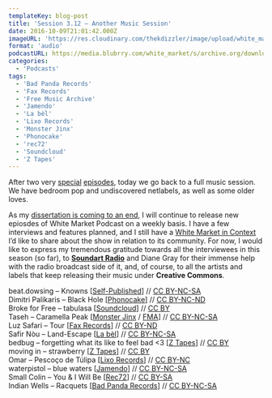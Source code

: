 ```yaml
---
templateKey: blog-post
title: 'Session 3.12 – Another Music Session'
date: 2016-10-09T21:01:42.000Z
imageURL: 'https://res.cloudinary.com/thekdizzler/image/upload/white_market/CC-0-RecordNeedle-1.jpg'
format: 'audio'
podcastURL: https://media.blubrry.com/white_market/s/archive.org/download/WhiteMarket20161009Session312/WhiteMarket-20161009-Session312.mp3
categories:
  - 'Podcasts'
tags:
  - 'Bad Panda Records'
  - 'Fax Records'
  - 'Free Music Archive'
  - 'Jamendo'
  - 'La bèl'
  - 'Lixo Records'
  - 'Monster Jinx'
  - 'Phonocake'
  - 'rec72'
  - 'Soundcloud'
  - 'Z Tapes'
---
```


After two very [special](http://www.whitemarketpodcast.co.uk/podcasts/2016/09/25/session-3-10-need-free-music-archive/) [episodes](http://www.whitemarketpodcast.co.uk/podcasts/2016/10/02/session-3-11-experimentalism-pilot-eleven/), today we go back to a full music session. We have bedroom pop and undiscovered netlabels, as well as some older loves.

As my [dissertation is coming to an end](http://www.whitemarketpodcast.co.uk/blog/2016/07/06/white-market-becomes-syndication-platform/), I will continue to release new epiosdes of White Market Podcast on a weekly basis. I have a few interviews and features planned, and I still have a [White Market in Context](http://www.whitemarketpodcast.co.uk/blog/2016/09/27/white-market-context-i-production-effort-production-values/) I’d like to share about the show in relation to its community. For now, I would like to express my tremendous gratitude towards all the interviewees in this season (so far), to [**Soundart Radio**](http://soundartradio.org.uk/) and Diane Gray for their immense help with the radio broadcast side of it, and, of course, to all the artists and labels that keep releasing their music under **Creative Commons**.

beat.dowsing – Knowns \[[Self-Published](https://noisyvagabond.wordpress.com/2016/09/25/beat-dowsing-sydney-ep-nvr046/)\] // [CC BY-NC-SA](https://creativecommons.org/licenses/by-nc-sa/3.0/)  
Dimitri Palikaris – Black Hole \[[Phonocake](http://phonocake.org/release.php?release_id=229)\] // [CC BY-NC-ND](https://creativecommons.org/licenses/by-nc-nd/3.0/)  
Broke for Free – tabulasa \[[Soundcloud](https://soundcloud.com/broke-for-free/tabulasa)\] // [CC BY](https://creativecommons.org/licenses/by/3.0/)  
Taseh – Caramella Peak \[[Monster Jinx](http://music.monsterjinx.com/album/payday-vol-01) / [FMA](http://freemusicarchive.org/music/Monster_Jinx/Payday_Vol01/)\] // [CC BY-NC-SA](https://creativecommons.org/licenses/by-nc-sa/3.0/)  
Luz Safari – Tour \[[Fax Records](https://archive.org/details/FaxVol1)\] // [CC BY-ND](https://creativecommons.org/licenses/by-nd/3.0/)  
Safir Nòu – Land-Escape \[[La bèl](http://www.labelnetlabel.com/releases/lbn036-safir-nou-groundless)\] // [CC BY-NC-SA](https://creativecommons.org/licenses/by-nc-sa/3.0/)  
bedbug – forgetting what its like to feel bad <3 \[[Z Tapes](https://ztapes.bandcamp.com/album/if-i-got-smaller-grew-wings-and-flew-away-for-good)\] // [CC BY](https://creativecommons.org/licenses/by/3.0/)  
moving in – strawberry \[[Z Tapes](https://ztapes.bandcamp.com/album/sunburn)\] // [CC BY](https://creativecommons.org/licenses/by/3.0/)  
Omar – Pescoço de Túlipa \[[Lixo Records](https://lixorecords.bandcamp.com/album/ermo)\] // [CC BY-NC](https://creativecommons.org/licenses/by-nc/3.0/)  
waterpistol – blue waters \[[Jamendo](https://www.jamendo.com/album/148765/blue-waters)\] // [CC BY-NC-SA](https://creativecommons.org/licenses/by-nc-sa/3.0/)  
Small Colin – You & I Will Be \[[Rec72](http://rec72.net/?p=3722)\] // [CC BY-SA](https://creativecommons.org/licenses/by-sa/3.0/)  
Indian Wells – Racquets \[[Bad Panda Records](https://badpandarecords.bandcamp.com/album/indian-wells-racquets)\] // [CC BY-NC-SA](https://creativecommons.org/licenses/by-nc-sa/3.0/)
